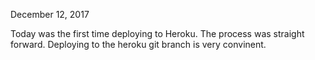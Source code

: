 December 12, 2017

Today was the first time deploying to Heroku. The process was straight forward. Deploying to the heroku git branch is very convinent.